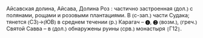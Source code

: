---
---

Айсавская долина, Айсава, Долина Роз
: частично застроенная ⦅дол.⦆ с полянами, рощами и розовыми плантациями. В ⦅с-зап.⦆ части Судака; тянется ⦅СЗ⦆→⦅ЮВ⦆ в среднем течении ⦅р.⦆ Карагач – ❶, ❷ ⦅возм.⦆, ⦅греч.⦆ Святой Савва – в ⦅дол.⦆ обнаружены руины ⦅срв.⦆ монастыря ⦃Г12⦄.
